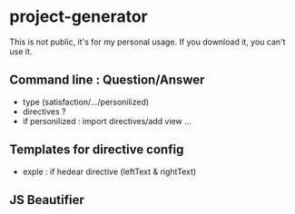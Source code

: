 # project-generator
This is not public, it's for my personal usage. If you download it, you can't use it.

## Command line : Question/Answer
 - type (satisfaction/.../personilized)
 - directives ?
 - if personilized : import directives/add view ...
## Templates for directive config
 - exple : if hedear directive (leftText & rightText) 
## JS Beautifier
